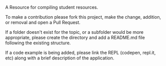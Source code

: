 A Resource for compiling student resources.

To make a contribution please fork this project, make the change, addition, or
removal and open a Pull Request.

If a folder doesn't exist for the topic, or a subfolder would be more
appropriate, please create the directory and add a README.md file following the
existing structure.

If a code example is being added, please link the REPL (codepen, repl.it, etc)
along with a brief description of the application.
